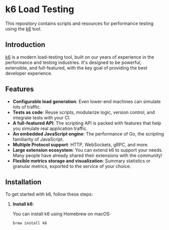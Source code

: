 # k6 Load Testing

This repository contains scripts and resources for performance testing using the [k6](https://k6.io/) tool.

## Introduction

[k6](https://k6.io/) is a modern load-testing tool, built on our years of experience in the performance and testing industries. It's designed to be powerful, extensible, and full-featured, with the key goal of providing the best developer experience.

## Features

- **Configurable load generation**: Even lower-end machines can simulate lots of traffic.
- **Tests as code**: Reuse scripts, modularize logic, version control, and integrate tests with your CI.
- **A full-featured API**: The scripting API is packed with features that help you simulate real application traffic.
- **An embedded JavaScript engine**: The performance of Go, the scripting familiarity of JavaScript.
- **Multiple Protocol support**: HTTP, WebSockets, gRPC, and more.
- **Large extension ecosystem**: You can extend k6 to support your needs. Many people have already shared their extensions with the community!
- **Flexible metrics storage and visualization**: Summary statistics or granular metrics, exported to the service of your choice.

## Installation

To get started with k6, follow these steps:

1. **Install k6**:

   You can install k6 using Homebrew on macOS:

   ```sh
   brew install k6

